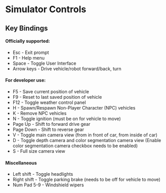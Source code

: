 # Simulator Controls

## Key Bindings

#### Officially supported:

- Esc - Exit prompt
- F1 - Help menu
- Space - Toggle User Interface
- Arrow keys - Drive vehicle/robot forward/back, turn



#### For developer use:

- F5 - Save current position of vehicle
- F9 - Reset to last saved position of vehicle
- F12 - Toggle weather control panel
- H - Spawn/Respawn Non-Player Character (NPC) vehicles
- K - Remove NPC vehicles
- N - Toggle ignition (must be on for vehicle to move)
- Page Up - Shift to forward drive gear
- Page Down - Shift to reverse gear
- V - Toggle main camera view (from in front of car, from inside of car)
- D - Toggle depth camera and color segmentation camera view (Enable color segmentation camera checkbox needs to be enabled)
- S - Full size camera view



#### Miscellaneous

- Left shift - Toggle headlights
- Right shift - Toggle parking brake (needs to be off for vehicle to move)
- Num Pad 5-9 - Windshield wipers